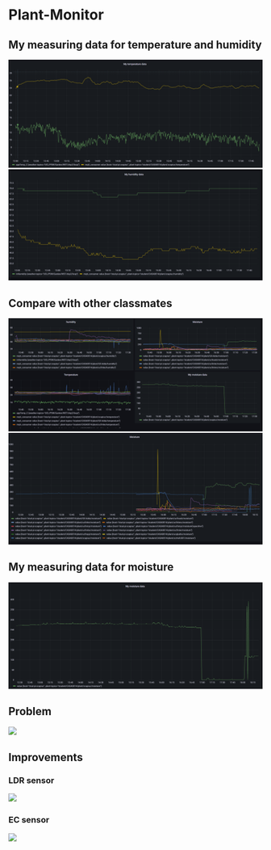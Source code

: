 # Plant-Monitor
## My measuring data for temperature and humidity
![image](https://github.com/HanpuLiu12138/Plant-Monitor/blob/main/My%20temperature.png)
![image](https://github.com/HanpuLiu12138/Plant-Monitor/blob/main/my%20humidiy.png)
## Compare with other classmates
![image](https://github.com/HanpuLiu12138/Plant-Monitor/blob/main/comparision.png)
![image](https://github.com/HanpuLiu12138/Plant-Monitor/blob/main/moisture.png)
## My measuring data for moisture
![image](https://github.com/HanpuLiu12138/Plant-Monitor/blob/main/My%20moisture.png)
## Problem
![](https://img95.699pic.com/xsj/04/dg/ti.jpg!/fh/300)
## Improvements
### LDR sensor
![](https://www.electronicsforu.com/wp-contents/uploads/2020/09/LDR.jpg)
### EC sensor
![](https://files.seeedstudio.com/wiki/Grove-EC_Sensor_kit/img/110020292.01.png)
